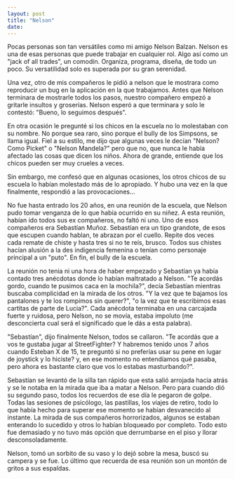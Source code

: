 ```yaml
---
layout: post
title: "Nelson"
date:
---
```


Pocas personas son tan versátiles como mi amigo Nelson Balzan. Nelson es una de
esas personas que puede trabajar en cualquier rol. Algo así como un "jack of
all trades", un comodín. Organiza, programa, diseña, de todo un poco. Su
versatilidad solo es superada por su gran serenidad.

Una vez, otro de mis compañeros le pidió a nelson que le mostrara como
reproducir un bug en la aplicación en la que trabajamos. Antes que Nelson
terminara de mostrarle todos los pasos, nuestro compañero empezó a gritarle
insultos y groserías. Nelson esperó a que terminara y solo le contestó: "Bueno,
lo seguimos después".

En otra ocasión le pregunté si los chicos en la escuela no lo molestaban con su
nombre. No porque sea raro, sino porque el bully de los Simpsons, se llama
igual. Fiel a su estilo, me dijo que algunas veces le decían "Nelson? Como
Picket" o "Nelson Mandela?" pero que no, que nunca le había afectado las cosas
que dicen los niños. Ahora de grande, entiende que los chicos pueden ser muy
crueles a veces.

Sin embargo, me confesó que en algunas ocasiones, los otros chicos de su
escuela lo habían molestado más de lo apropiado. Y hubo una vez en la que
finalmente, respondió a las provocaciones...

No fue hasta entrado los 20 años, en una reunión de la escuela, que Nelson pudo
tomar venganza de lo que había ocurrido en su niñez. A esta reunión, habían ido
todos sus ex compañeros, no faltó ni uno. Uno de esos compañeros era Sebastían
Muñoz. Sebastían era un tipo grandote, de esos que escupen cuando hablan, te
abrazan por el cuello. Repite dos veces cada remate de chiste y hasta tres si
no te reís, brusco.  Todos sus chistes hacían alusión a la des indigencia
femenina o tenían como personaje principal a un "puto". En fin, el bully de la
escuela.

La reunión no tenia ni una hora de haber empezado y Sebastían ya había contado
tres anécdotas donde lo habían maltratado a Nelson. "Te acordás gordo, cuando
te pusimos caca en la mochila?", decía Sebastían mientras buscaba complicidad en
la mirada de los otros. "Y la vez que te bajamos los pantalones y te los
rompimos sin querer?", "o la vez que te escribimos esas cartitas de parte de
Lucia?". Cada anécdota terminaba en una carcajada fuerte y ruidosa, pero
Nelson, no se movía, estaba impoluto (me desconcierta cual será el significado
que le dás a esta palabra).

"Sebastían", dijo finalmente Nelson, todos se callaron. "Te acordás que a vos te
gustaba jugar al StreetFighter? Y habremos tenido unos 7 años cuando Esteban X
de 15, te preguntó si no preferías usar su pene en lugar de joystick y lo
hiciste? y, en ese momento no entendíamos qué pasaba, pero ahora es bastante
claro que vos lo estabas masturbando?".

Sebastían se levantó de la silla tan rápido que esta salió arrojada hacia atrás y
se le notaba en la mirada que iba a matar a Nelson. Pero para cuando dió su
segundo paso, todos los recuerdos de ese día le pegaron de golpe. Todas las
sesiones de psicólogo, las pastillas, los viajes de retiro, todo lo que había
hecho para superar ese momento se habían desvanecido al instante. La mirada de
sus compañeros horrorizados, algunos se estaban enterando lo sucedido y otros
lo habían bloqueado por completo. Todo esto fue demasiado y no tuvo más opción
que derrumbarse en el piso y llorar desconsoladamente.

Nelson, tomó un sorbito de su vaso y lo dejó sobre la mesa, buscó su campera y
se fue. Lo último que recuerda de esa reunión son un montón de gritos a sus
espaldas.
